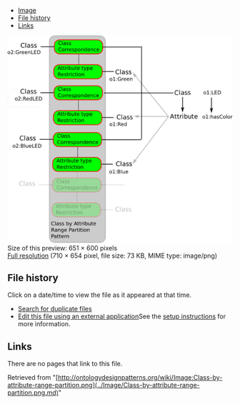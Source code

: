 * [Image](../Image/Class-by-attribute-range-partition.png.md#file)
* [File history](../Image/Class-by-attribute-range-partition.png.md#filehistory)
* [Links](../Image/Class-by-attribute-range-partition.png.md#filelinks)

[![Image:Class-by-attribute-range-partition.png](../images/thumb/c/c5/Class-by-attribute-range-partition.png/651px-Class-by-attribute-range-partition.png)](../images/c/c5/Class-by-attribute-range-partition.png)  
Size of this preview: 651 × 600 pixels  
[Full resolution](../images/c/c5/Class-by-attribute-range-partition.png)‎ (710 × 654 pixel, file size: 73 KB, MIME type: image/png)

## File history

Click on a date/time to view the file as it appeared at that time.



  
* [Search for duplicate files](http://ontologydesignpatterns.org/wiki/Special:FileDuplicateSearch/Class-by-attribute-range-partition.png "Special:FileDuplicateSearch/Class-by-attribute-range-partition.png")
* [Edit this file using an external application](http://ontologydesignpatterns.org/wiki/index.php?title=Image:Class-by-attribute-range-partition.png&action=edit&externaledit=true&mode=file "Image:Class-by-attribute-range-partition.png")See the [setup instructions](http://www.mediawiki.org/wiki/Manual:External_editors "http://www.mediawiki.org/wiki/Manual:External_editors") for more information.

## Links



There are no pages that link to this file.




Retrieved from "[http://ontologydesignpatterns.org/wiki/Image:Class-by-attribute-range-partition.png](../Image/Class-by-attribute-range-partition.png.md)"